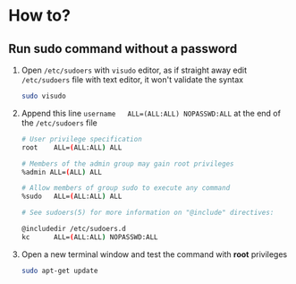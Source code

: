 # How to?

## Run sudo command without a password

1. Open `/etc/sudoers` with `visudo` editor, as if straight away edit `/etc/sudoers` file with text editor, it won't validate the syntax
    ```bash
    sudo visudo
    ```
2. Append this line `username   ALL=(ALL:ALL) NOPASSWD:ALL` at the end of the `/etc/sudoers` file
    ```bash
    # User privilege specification
    root    ALL=(ALL:ALL) ALL

    # Members of the admin group may gain root privileges
    %admin ALL=(ALL) ALL

    # Allow members of group sudo to execute any command
    %sudo   ALL=(ALL:ALL) ALL

    # See sudoers(5) for more information on "@include" directives:

    @includedir /etc/sudoers.d
    kc      ALL=(ALL:ALL) NOPASSWD:ALL
    ```
1. Open a new terminal window and test the command with **root** privileges
    ```bash
    sudo apt-get update
    ```